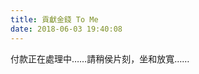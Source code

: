 ```yaml
---
title: 貢獻金錢 To Me
date: 2018-06-03 19:40:08
---
```

付款正在處理中……請稍侯片刻，坐和放寬……
<br/>
<script>
var reqUrl = "https://wt-a52bbe6edaf5ee2fbfec51fb72f536d3-0.sandbox.auth0-extend.com/tto-moe-stripe-checker"
var url = new URL(window.location.href);
var price = url.searchParams.get("price");
var token = url.searchParams.get("stripeToken")
var type = url.searchParams.get("stripeTokenType")
var email = url.searchParams.get("stripeEmail")
var params = url.searchParams.toString()
var data = new FormData();
data.append('stripeToken', token);
data.append('stripeTokenType', type);
data.append('stripeEmail', email);
data.append('price', price);

document.addEventListener("DOMContentLoaded", function(event) {
    console.log("DOM fully loaded and parsed");
    dlOnAsyncTask()
  });
function dlOnAsyncTask(){

  var xmlhttp = new XMLHttpRequest();
  xmlhttp.onreadystatechange = function() {
      if (this.readyState == 4 && this.status == 200) {
          var json = JSON.parse(this.responseText);
          console.log(json)
          if(json && json.success){
            alert("付費成功！即將返回首頁！")
            window.location.href = ("/")
          }else{
            alert("付費失敗！請稍後重試！")
            window.location.href = ("/payments/stripe/")
          }
      }else{
        //console.log(this.responseText)
      }
  };
  xmlhttp.open("POST", reqUrl, true);
  xmlhttp.setRequestHeader("Content-type", "application/x-www-form-urlencoded");
  xmlhttp.send(params);
}
</script>
